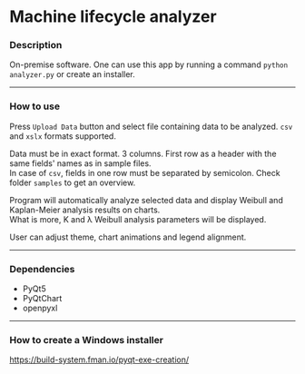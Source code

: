 # Machine lifecycle analyzer  

### Description
On-premise software. One can use this app by running a command `python analyzer.py` or create an installer.

****

### How to use

Press `Upload Data` button and select file containing data to be analyzed. `csv` and `xslx` formats supported.  

Data must be in exact format. 3 columns. First row as a header with the same fields' names as in sample files.  
In case of `csv`, fields in one row must be separated by semicolon. Check folder `samples` to get an overview.  

Program will automatically analyze selected data and display Weibull and Kaplan-Meier analysis results on charts.  
What is more, K and λ Weibull analysis parameters will be displayed.  

User can adjust theme, chart animations and legend alignment.  

****

### Dependencies
* PyQt5
* PyQtChart
* openpyxl

****

### How to create a Windows installer  
https://build-system.fman.io/pyqt-exe-creation/
